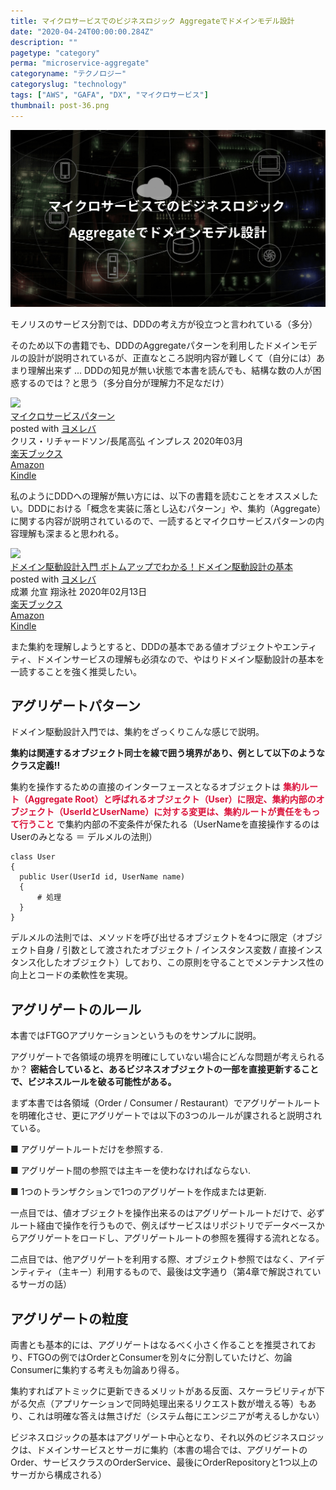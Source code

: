 ```yaml
---
title: マイクロサービスでのビジネスロジック Aggregateでドメインモデル設計
date: "2020-04-24T00:00:00.284Z"
description: ""
pagetype: "category"
perma: "microservice-aggregate"
categoryname: "テクノロジー"
categoryslug: "technology"
tags: ["AWS", "GAFA", "DX", "マイクロサービス"]
thumbnail: post-36.png
---
```


![](./post-36.png)

モノリスのサービス分割では、DDDの考え方が役立つと言われている（多分）

そのため以下の書籍でも、DDDのAggregateパターンを利用したドメインモデルの設計が説明されているが、正直なところ説明内容が難しくて（自分には）あまり理解出来ず ... DDDの知見が無い状態で本書を読んでも、結構な数の人が困惑するのでは？と思う（多分自分が理解力不足なだけ）

<div class="cstmreba"><div class="booklink-box"><div class="booklink-image"><a href="https://hb.afl.rakuten.co.jp/hgc/146fe51c.1fd043a3.146fe51d.605dc196/yomereba_main_202004051411239735?pc=http%3A%2F%2Fbooks.rakuten.co.jp%2Frb%2F16239274%2F%3Fscid%3Daf_ich_link_urltxt%26m%3Dhttp%3A%2F%2Fm.rakuten.co.jp%2Fev%2Fbook%2F" target="_blank" ><img src="https://thumbnail.image.rakuten.co.jp/@0_mall/book/cabinet/8583/9784295008583.jpg?_ex=160x160" style="border: none;" /></a></div><div class="booklink-info"><div class="booklink-name"><a href="https://hb.afl.rakuten.co.jp/hgc/146fe51c.1fd043a3.146fe51d.605dc196/yomereba_main_202004051411239735?pc=http%3A%2F%2Fbooks.rakuten.co.jp%2Frb%2F16239274%2F%3Fscid%3Daf_ich_link_urltxt%26m%3Dhttp%3A%2F%2Fm.rakuten.co.jp%2Fev%2Fbook%2F" target="_blank" >マイクロサービスパターン</a><div class="booklink-powered-date">posted with <a href="https://yomereba.com" rel="nofollow" target="_blank">ヨメレバ</a></div></div><div class="booklink-detail">クリス・リチャードソン/長尾高弘 インプレス 2020年03月    </div><div class="booklink-link2"><div class="shoplinkrakuten"><a href="https://hb.afl.rakuten.co.jp/hgc/146fe51c.1fd043a3.146fe51d.605dc196/yomereba_main_202004051411239735?pc=http%3A%2F%2Fbooks.rakuten.co.jp%2Frb%2F16239274%2F%3Fscid%3Daf_ich_link_urltxt%26m%3Dhttp%3A%2F%2Fm.rakuten.co.jp%2Fev%2Fbook%2F" target="_blank" >楽天ブックス</a></div><div class="shoplinkamazon"><a href="https://www.amazon.co.jp/exec/obidos/asin/4295008583/kanon123-22/" target="_blank" >Amazon</a></div><div class="shoplinkkindle"><a href="https://www.amazon.co.jp/gp/search?keywords=%E3%83%9E%E3%82%A4%E3%82%AF%E3%83%AD%E3%82%B5%E3%83%BC%E3%83%93%E3%82%B9%E3%83%91%E3%82%BF%E3%83%BC%E3%83%B3&__mk_ja_JP=%83J%83%5E%83J%83i&url=node%3D2275256051&tag=kanon123-22" target="_blank" >Kindle</a></div>                              	  	  	  	  	</div></div><div class="booklink-footer"></div></div></div>

私のようにDDDへの理解が無い方には、以下の書籍を読むことをオススメしたい。DDDにおける「概念を実装に落とし込むパターン」や、集約（Aggregate）に関する内容が説明されているので、一読するとマイクロサービスパターンの内容理解も深まると思われる。

<div class="cstmreba"><div class="booklink-box"><div class="booklink-image"><a href="https://hb.afl.rakuten.co.jp/hgc/146fe51c.1fd043a3.146fe51d.605dc196/yomereba_main_202004111104577927?pc=http%3A%2F%2Fbooks.rakuten.co.jp%2Frb%2F16167672%2F%3Fscid%3Daf_ich_link_urltxt%26m%3Dhttp%3A%2F%2Fm.rakuten.co.jp%2Fev%2Fbook%2F" target="_blank" ><img src="https://thumbnail.image.rakuten.co.jp/@0_mall/book/cabinet/0727/9784798150727.jpg?_ex=160x160" style="border: none;" /></a></div><div class="booklink-info"><div class="booklink-name"><a href="https://hb.afl.rakuten.co.jp/hgc/146fe51c.1fd043a3.146fe51d.605dc196/yomereba_main_202004111104577927?pc=http%3A%2F%2Fbooks.rakuten.co.jp%2Frb%2F16167672%2F%3Fscid%3Daf_ich_link_urltxt%26m%3Dhttp%3A%2F%2Fm.rakuten.co.jp%2Fev%2Fbook%2F" target="_blank" >ドメイン駆動設計入門 ボトムアップでわかる！ドメイン駆動設計の基本</a><div class="booklink-powered-date">posted with <a href="https://yomereba.com" rel="nofollow" target="_blank">ヨメレバ</a></div></div><div class="booklink-detail">成瀬 允宣 翔泳社 2020年02月13日    </div><div class="booklink-link2"><div class="shoplinkrakuten"><a href="https://hb.afl.rakuten.co.jp/hgc/146fe51c.1fd043a3.146fe51d.605dc196/yomereba_main_202004111104577927?pc=http%3A%2F%2Fbooks.rakuten.co.jp%2Frb%2F16167672%2F%3Fscid%3Daf_ich_link_urltxt%26m%3Dhttp%3A%2F%2Fm.rakuten.co.jp%2Fev%2Fbook%2F" target="_blank" >楽天ブックス</a></div><div class="shoplinkamazon"><a href="https://www.amazon.co.jp/exec/obidos/asin/479815072X/kanon123-22/" target="_blank" >Amazon</a></div><div class="shoplinkkindle"><a href="https://www.amazon.co.jp/gp/search?keywords=%E3%83%89%E3%83%A1%E3%82%A4%E3%83%B3%E9%A7%86%E5%8B%95%E8%A8%AD%E8%A8%88%E5%85%A5%E9%96%80%20%E3%83%9C%E3%83%88%E3%83%A0%E3%82%A2%E3%83%83%E3%83%97%E3%81%A7%E3%82%8F%E3%81%8B%E3%82%8B%EF%BC%81%E3%83%89%E3%83%A1%E3%82%A4%E3%83%B3%E9%A7%86%E5%8B%95%E8%A8%AD%E8%A8%88%E3%81%AE%E5%9F%BA%E6%9C%AC&__mk_ja_JP=%83J%83%5E%83J%83i&url=node%3D2275256051&tag=kanon123-22" target="_blank" >Kindle</a></div>                              	  	  	  	  	</div></div><div class="booklink-footer"></div></div></div>

また集約を理解しようとすると、DDDの基本である値オブジェクトやエンティティ、ドメインサービスの理解も必須なので、やはりドメイン駆動設計の基本を一読することを強く推奨したい。

## アグリゲートパターン

ドメイン駆動設計入門では、集約をざっくりこんな感じで説明。

**集約は関連するオブジェクト同士を線で囲う境界があり、例として以下のようなクラス定義!!**

集約を操作するための直接のインターフェースとなるオブジェクトは <span style="color: crimson; font-weight: bold;">集約ルート（Aggregate Root）と呼ばれるオブジェクト（User）に限定、集約内部のオブジェクト（UserIdとUserName）に対する変更は、集約ルートが責任をもって行うこと</span> で集約内部の不変条件が保たれる（UserNameを直接操作するのはUserのみとなる ＝ デルメルの法則）

```Csharp
class User
{
  public User(UserId id, UserName name)
  {
      # 処理
  }
}
```

デルメルの法則では、メソッドを呼び出せるオブジェクトを4つに限定（オブジェクト自身 / 引数として渡されたオブジェクト / インスタンス変数 / 直接インスタンス化したオブジェクト）しており、この原則を守ることでメンテナンス性の向上とコードの柔軟性を実現。

## アグリゲートのルール

本書ではFTGOアプリケーションというものをサンプルに説明。

アグリゲートで各領域の境界を明確にしていない場合にどんな問題が考えられるか？ **密結合していると、あるビジネスオブジェクトの一部を直接更新することで、ビジネスルールを破る可能性がある。**

まず本書では各領域（Order / Consumer / Restaurant）でアグリゲートルートを明確化させ、更にアグリゲートでは以下の3つのルールが課されると説明されている。

<div class="blackboard-box">
<p>■ アグリゲートルートだけを参照する.</p>
<p>■ アグリゲート間の参照では主キーを使わなければならない.</p>
<p>■ 1つのトランザクションで1つのアグリゲートを作成または更新.</p>
<div class="chalk1"></div>
<div class="chalk2"></div>
</div>

一点目では、値オブジェクトを操作出来るのはアグリゲートルートだけで、必ずルート経由で操作を行うもので、例えばサービスはリポジトリでデータベースからアグリゲートをロードし、アグリゲートルートの参照を獲得する流れとなる。

二点目では、他アグリゲートを利用する際、オブジェクト参照ではなく、アイデンティティ（主キー）利用するもので、最後は文字通り（第4章で解説されているサーガの話）

## アグリゲートの粒度

両書とも基本的には、アグリゲートはなるべく小さく作ることを推奨されており、FTGOの例ではOrderとConsumerを別々に分割していたけど、勿論Consumerに集約する考えも勿論あり得る。

集約すればアトミックに更新できるメリットがある反面、スケーラビリティが下がる欠点（アプリケーションで同時処理出来るリクエスト数が増える等）もあり、これは明確な答えは無さげだ（システム毎にエンジニアが考えるしかない）

ビジネスロジックの基本はアグリゲート中心となり、それ以外のビジネスロジックは、ドメインサービスとサーガに集約（本書の場合では、アグリゲートのOrder、サービスクラスのOrderService、最後にOrderRepositoryと1つ以上のサーガから構成される）